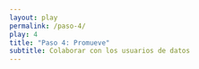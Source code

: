 ```yaml
---
layout: play
permalink: /paso-4/
play: 4
title: "Paso 4: Promueve"
subtitle: Colaborar con los usuarios de datos
---
```


